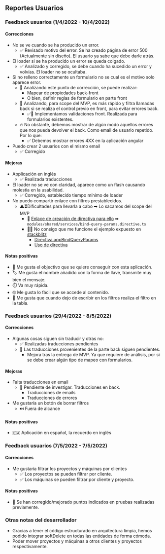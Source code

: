 ## Reportes Usuarios

### Feedback usuarios (1/4/2022 - 10/4/2022)

#### Correcciones

* No se ve cuando se ha producido un error.
  * ✅ Revisado motivo del error. Se ha creado página de error 500 (Actualmente sin diseño). El usuario ya sabe que debe darle atrás.
* El loader si se ha producido un error se queda colgado.
  * ✅ Analizado y corregido, se debe cuando ha sucedido un error y volvías. El loader no se ocultaba.
* Si no relleno correctamente un formulario no se cual es el motivo solo aparece error.
  * 📓 Analizando este punto de corrección, se puede realizar:
    * Mapear de propiedades back-front
    * O bien, definir reglas de formulario en parte front
  * 🧐 Analizando, para scope del MVP, es más rápido y filtra llamadas back si se realiza el control previo en front, para evitar errores back.
    * ✅🔨 Implementamos validaciones front. Realizada para formularios existentes.
  * 🔥 No obstante, debemos mostrar de algún modo aquellos errores que nos pueda devolver el back. Como email de usuario repetido. Por lo que:
    * ✅ Debemos mostrar errores 4XX en la aplicación angular
* Puedo crear 2 usuarios con el mismo email
  * ✅ Corregido

#### Mejoras

* Applicación en inglés
  * ✅ Realizada traducciones
* El loader no se ve con claridad, aparece como un flash causando molestia en la usabilidad.
  * ✅ Corregido, establecido tiempo mínimo de loader
* No puedo compartir enlace con filtros prestablecidos.
  * ⚠️⏳️Dificultades para llevarla a cabo ➡ Lo sacamos del scope del MVP
    * 📓 [Enlace de creación de directiva para ello](https://netbasal.com/a-simple-reusable-solution-for-binding-url-query-params-to-angular-forms-f33cc4b5bc7a)
      ➡ `modules/shared/services/bind-query-params.directive.ts`
    * 😵‍💫 No consigo que me funcione el ejemplo expuesto en [stackblitz](https://stackblitz.com/edit/angular-bitsman?file=src%2Fapp%2Fbind-query-params.directive.ts)
      * [Directiva appBindQueryParams](https://stackblitz.com/edit/angular-bitsman?file=src%2Fapp%2Fbind-query-params.directive.ts)
      * [Uso de directiva](https://stackblitz.com/edit/angular-bitsman?file=src%2Fapp%2Fapp.component.html)

#### Notas positivas

* 🖖 Me gusta el objectivo que se quiere conseguir con esta aplicación.
* 🏷️ Me gusta el nombre añadido con la forma de llave, transmite muy bien el mensaje.
* ⏱️ Va muy rápida.
* 🤓 Me gusta lo fácil que se accede al contenido.
* 💪 Me gusta que cuando dejo de escribir en los filtros realiza el filtro en la tabla.

### Feedback usuarios (29/4/2022 - 8/5/2022)

#### Correcciones

* Algunas cosas siguen sin traducir y otras no:
  * ✅ Realizadas traducciones pendientes
  * 📓 Las traducciones provenientes de la parte back siguen pendientes.
    * Mejora tras la entrega de MVP. Ya que requiere de análisis, por si se debe crear algún tipo de mapeo con formularios.

#### Mejoras

* Falta traducciones en email
  * 📓 Pendiente de investigar. Traducciones en back.
    * Traducciones de emails
    * Traducciones de errores
* Me gustaría un botón de borrar filtros
  * ⏭️ Fuera de alcance

#### Notas positivas

* 🇪🇦 Aplicación en español, la recuerdo en inglés

### Feedback usuarios (7/5/2022 - 7/5/2022)

#### Correcciones

* Me gustaría filtrar los proyectos y máquinas por clientes
  * ✅ Los proyectos se pueden filtrar por cliente.
  * ✅ Los máquinas se pueden filtrar por cliente y proyecto.

#### Notas positivas

* 🖖 Se han corregido/mejorado puntos indicados en pruebas realizadas previamente.

### Otras notas del desarrollador

* Gracias a tener el código estructurado en arquitectura limpia, hemos podido integrar softDelete en todas las entidades de forma cómoda.
* Poder mover proyectos y máquinas a otros clientes y proyectos respectivamente.
